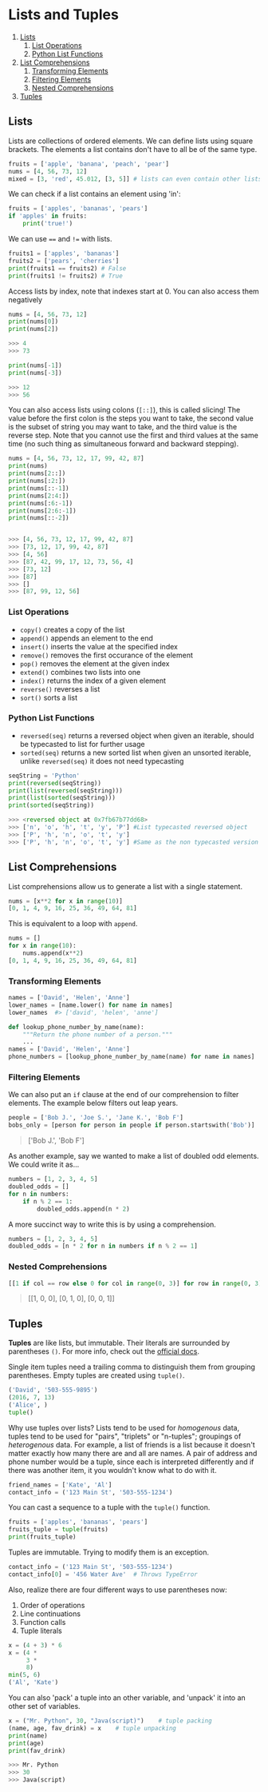 
# Lists and Tuples

1. [Lists](#lists)
   1. [List Operations](#list-operations)
   2. [Python List Functions](#python-list-functions)
2. [List Comprehensions](#list-comprehensions)
   1. [Transforming Elements](#transforming-elements)
   2. [Filtering Elements](#filtering-elements)
   3. [Nested Comprehensions](#nested-comprehensions)
3. [Tuples](#tuples)

## Lists


Lists are collections of ordered elements. We can define lists using square brackets. The elements a list contains don't have to all be of the same type.

```python
fruits = ['apple', 'banana', 'peach', 'pear']
nums = [4, 56, 73, 12]
mixed = [3, 'red', 45.012, [3, 5]] # lists can even contain other lists!
```

We can check if a list contains an element using 'in':

```python
fruits = ['apples', 'bananas', 'pears']
if 'apples' in fruits:
    print('true!')
```

We can use `==` and `!=` with lists.

```python
fruits1 = ['apples', 'bananas']
fruits2 = ['pears', 'cherries']
print(fruits1 == fruits2) # False
print(fruits1 != fruits2) # True
```
Access lists by index, note that indexes start at 0. You can also access them negatively
```python
nums = [4, 56, 73, 12]
print(nums[0])
print(nums[2])

>>> 4
>>> 73

print(nums[-1])
print(nums[-3])

>>> 12
>>> 56
```
You can also access lists using colons (`[::]`), this is called slicing! The value before the first colon is the steps you want to take, the second value is the subset of string you may want to take, and the third value is the reverse step. Note that you cannot use the first and third values at the same time (no such thing as simultaneous forward and backward stepping).
```python
nums = [4, 56, 73, 12, 17, 99, 42, 87]
print(nums)
print(nums[2::])
print(nums[:2:])
print(nums[::-1])
print(nums[2:4:])
print(nums[:6:-1])
print(nums[2:6:-1])
print(nums[::-2])


>>> [4, 56, 73, 12, 17, 99, 42, 87]
>>> [73, 12, 17, 99, 42, 87]
>>> [4, 56]
>>> [87, 42, 99, 17, 12, 73, 56, 4]
>>> [73, 12]
>>> [87]
>>> []
>>> [87, 99, 12, 56]
```

### List Operations


- `copy()` creates a copy of the list
- `append()` appends an element to the end
- `insert()` inserts the value at the specified index
- `remove()` removes the first occurance of the element
- `pop()` removes the element at the given index
- `extend()` combines two lists into one
- `index()` returns the index of a given element
- `reverse()` reverses a list
- `sort()` sorts a list

### Python List Functions
- `reversed(seq)` returns a reversed object when given an iterable, should be typecasted to list for further usage
- `sorted(seq)` returns a new sorted list when given an unsorted iterable, unlike `reversed(seq)` it does not need typecasting

```python
seqString = 'Python'
print(reversed(seqString))
print(list(reversed(seqString)))
print(list(sorted(seqString)))
print(sorted(seqString))

>>> <reversed object at 0x7fb67b77dd68>
>>> ['n', 'o', 'h', 't', 'y', 'P'] #List typecasted reversed object
>>> ['P', 'h', 'n', 'o', 't', 'y']
>>> ['P', 'h', 'n', 'o', 't', 'y'] #Same as the non typecasted version
```

## List Comprehensions

List comprehensions allow us to generate a list with a single statement.

```python
nums = [x**2 for x in range(10)]
[0, 1, 4, 9, 16, 25, 36, 49, 64, 81]
```

This is equivalent to a loop with `append`.
```python
nums = []
for x in range(10):
    nums.append(x**2)
[0, 1, 4, 9, 16, 25, 36, 49, 64, 81]
```

### Transforming Elements

```python
names = ['David', 'Helen', 'Anne']
lower_names = [name.lower() for name in names]
lower_names  #> ['david', 'helen', 'anne']
```

```python
def lookup_phone_number_by_name(name):
    """Return the phone number of a person."""
    ...
names = ['David', 'Helen', 'Anne']
phone_numbers = [lookup_phone_number_by_name(name) for name in names]
```

### Filtering Elements

We can also put an `if` clause at the end of our comprehension to filter elements. The example below filters out leap years.

```python
people = ['Bob J.', 'Joe S.', 'Jane K.', 'Bob F']
bobs_only = [person for person in people if person.startswith('Bob')]
```
> ['Bob J.', 'Bob F']

As another example, say we wanted to make a list of doubled odd elements. We could write it as...

```python
numbers = [1, 2, 3, 4, 5]
doubled_odds = []
for n in numbers:
    if n % 2 == 1:
        doubled_odds.append(n * 2)
```

A more succinct way to write this is by using a comprehension.

```python
numbers = [1, 2, 3, 4, 5]
doubled_odds = [n * 2 for n in numbers if n % 2 == 1]
```

### Nested Comprehensions

```python
[[1 if col == row else 0 for col in range(0, 3)] for row in range(0, 3)]
```
> [[1, 0, 0],
>  [0, 1, 0],
>  [0, 0, 1]]

## Tuples

**Tuples** are like lists, but immutable. Their literals are surrounded by parentheses `()`. For more info, check out the [official docs](https://docs.python.org/3/library/stdtypes.html#sequence-types-list-tuple-range).

Single item tuples need a trailing comma to distinguish them from grouping parentheses. Empty tuples are created using `tuple()`.

```python
('David', '503-555-9895')
(2016, 7, 13)
('Alice', )
tuple()
```

Why use tuples over lists? Lists tend to be used for _homogenous_ data, tuples tend to be used for "pairs", "triplets" or "n-tuples"; groupings of _heterogenous_ data. For example, a list of friends is a list because it doesn't matter exactly how many there are and all are names. A pair of address and phone number would be a tuple, since each is interpreted differently and if there was another item, it you wouldn't know what to do with it.

```python
friend_names = ['Kate', 'Al']
contact_info = ('123 Main St', '503-555-1234')
```

You can cast a sequence to a tuple with the `tuple()` function.

```python
fruits = ['apples', 'bananas', 'pears']
fruits_tuple = tuple(fruits)
print(fruits_tuple)
```

Tuples are immutable. Trying to modify them is an exception.

```python
contact_info = ('123 Main St', '503-555-1234')
contact_info[0] = '456 Water Ave'  # Throws TypeError
```

Also, realize there are four different ways to use parentheses now:

1. Order of operations
2. Line continuations
3. Function calls
4. Tuple literals

```python
x = (4 + 3) * 6
x = (4 *
     3 *
     8)
min(5, 6)
('Al', 'Kate')
```
You can also 'pack' a tuple into an other variable, and 'unpack' it into an other set of variables.
```python
x = ("Mr. Python", 30, "Java(script)")    # tuple packing
(name, age, fav_drink) = x    # tuple unpacking
print(name)
print(age)
print(fav_drink)

>>> Mr. Python
>>> 30
>>> Java(script)
```
